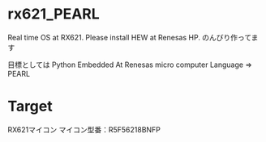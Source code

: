 # rx621_PEARL
Real time OS at RX621. Please install HEW at Renesas HP. のんびり作ってます

目標としては
Python Embedded At Renesas micro computer Language
=> PEARL

# Target 
RX621マイコン
マイコン型番：R5F56218BNFP
